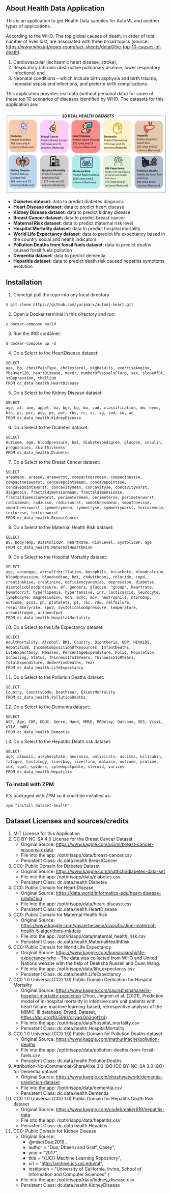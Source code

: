 ## About Health Data Application
This is an application to get Health Data samples for AutoML and another types of applications.

According to the WHO, The top global causes of death, in order of total number of lives lost, are associated with three broad topics (source: https://www.who.int/news-room/fact-sheets/detail/the-top-10-causes-of-death):

1. Cardiovascular (ischaemic heart disease, stroke), 
2. Respiratory (chronic obstructive pulmonary disease, lower respiratory infections) and 
3. Neonatal conditions – which include birth asphyxia and birth trauma, neonatal sepsis and infections, and preterm birth complications.

This application provides real data (without personal data) for some of these top 10 scenarios of diseases identified by WHO. The datasets for this application are:

![10 real health datasets](https://github.com/yurimarx/automl-heart/blob/56b2f288666ac0548c81cf1d5de5452c66af55c4/10realdatasets.png "10 real health datasets")


 - **Diabetes dataset**: data to predict diabetes diagnosis
 - **Heart Disease dataset**: data to predict heart disease
 - **Kidney Disease dataset**: data to predict kidney disease
 - **Breast Cancer dataset**: data to predict breast cancer
 - **Maternal Risk dataset**: data to predict maternal risk level
 - **Hospital Mortality dataset**: data to predict hospital mortality
 - **World Life Expectancy dataset**: data to predict life expectancy based in the country social and health indicators 
 - **Pollution Deaths from fossil fuels dataset**: data to predict deaths caused fossil fuels pollution
 - **Dementia dataset**: data to predict dementia
 - **Hepatitis dataset**: data to predict death risk caused hepatitis symptoms evolution

## Installation
1. Clone/git pull the repo into any local directory

```
$ git clone https://github.com/yurimarx/automl-heart.git
```

2. Open a Docker terminal in this directory and run:

```
$ docker-compose build
```

3. Run the IRIS container:

```
$ docker-compose up -d
```

4. Do a Select to the HeartDisease dataset:
```
SELECT 
age, bp, chestPainType, cholesterol, ekgResults, exerciseAngina, fbsOver120, heartDisease, maxHr, numberOfVesselsFluro, sex, slopeOfSt, stDepression, thallium
FROM dc_data_health.HeartDisease
```

5. Do a Select to the Kidney Disease dataset:
```
SELECT 
age, al, ane, appet, ba, bgr, bp, bu, cad, classification, dm, hemo, htn, pc, pcc, pcv, pe, pot, rbc, rc, sc, sg, sod, su, wc
FROM dc_data_health.KidneyDisease
```

6. Do a Select to the Diabetes dataset:
```
SELECT 
Outcome, age, bloodpressure, bmi, diabetespedigree, glucose, insulin, pregnancies, skinthickness
FROM dc_data_health.Diabetes
```

7. Do a Select to the Breast Cancer dataset:
```
SELECT 
areamean, arease, areaworst, compactnessmean, compactnessse, compactnessworst, concavepointsmean, concavepointsse, concavepointsworst, concavitymean, concavityse, concavityworst, diagnosis, fractaldimensionmean, fractaldimensionse, fractaldimensionworst, perimetermean, perimeterse, perimeterworst, radiusmean, radiusse, radiusworst, smoothnessmean, smoothnessse, smoothnessworst, symmetrymean, symmetryse, symmetryworst, texturemean, texturese, textureworst
FROM dc_data_health.BreastCancer
```

8. Do a Select to the Maternal Health Risk dataset:
```
SELECT 
BS, BodyTemp, DiastolicBP, HeartRate, RiskLevel, SystolicBP, age
FROM dc_data_health.MaternalHealthRisk
```

9. Do a Select to the Hospital Mortality dataset:
```
SELECT 
age, aniongap, atrialfibrillation, basophils, bicarbote, bloodcalcium, bloodpotassium, bloodsodium, bmi, chdwithnomi, chloride, copd, creatinekise, creatinine, deficiencyanemias, depression, diabetes, diastolicbloodpressure, ef, gendera, glucose, "group", heartrate, hematocrit, hyperlipemia, hypertensive, inr, lacticaacid, leucocyte, lymphocyte, magnesiumion, mch, mchc, mcv, neutrophils, ntprobnp, outcome, pco2, ph, platelets, pt, rbc, rdw, relfailure, respiratoryrate, spo2, systolicbloodpressure, temperature, ureanitrogen, urineoutput
FROM dc_data_health.HospitalMortality
```

10. Do a Select to the Life Expectancy dataset:
```
SELECT 
AdultMortality, Alcohol, BMI, Country, Diphtheria, GDP, HIVAIDS, HepatitisB, IncomeCompositionOfResources, InfantDeaths, LifeExpectancy, Measles, PercentageExpenditure, Polio, Population, Schooling, Status, Thinness1To19Years, Thinness5To9Years, TotalExpenditure, UnderFiveDeaths, Year
FROM dc_data_health.LifeExpectancy
```
11. Do a Select to the Pollution Deaths dataset:
```
SELECT 
Country, CountryCode, DeathYear, ExcessMortality
FROM dc_data_health.PollutionDeaths
```
12. Do a Select to the Dementia dataset:
```
SELECT 
ASF, Age, CDR, EDUC, Genre, Hand, MMSE, MRDelay, Outcome, SES, Visit, eTIV, nWBV
FROM dc_data_health.Dementia
```
13. Do a Select to the Hepatitis Death risk dataset:
```
SELECT 
age, albumin, alkphosphate, anorexia, antivirals, ascites, bilirubin, fatigue, histology, liverbig, liverfirm, malaise, outcome, protime, sex, sgot, spiders, spleenpalpable, steroid, varices
FROM dc_data_health.Hepatitis
```

### To install with ZPM
It's packaged with ZPM so it could be installed as:
```
zpm "install dataset-health"
```

## Dataset Licenses and sources/credits
1. MIT License for this Application
2. CC BY-NC-SA 4.0 License for the Breast Cancer Dataset 
    - Original Source: https://www.kaggle.com/uciml/breast-cancer-wisconsin-data 
    - File into the app: /opt/irisapp/data/breast-cancer.csv
    - Persistent Class: dc.data.health.BreastCancer
3. CC0: Public Domain for Diabetes Dataset 
    - Original Source: https://www.kaggle.com/mathchi/diabetes-data-set
    - File into the app: /opt/irisapp/data/diabetes.csv
    - Persistent Class: dc.data.health.Diabetes
4. CC0: Public Domain for Heart Disease 
    - Original Source: https://data.world/informatics-edu/heart-disease-prediction
    - File into the app: /opt/irisapp/data/heart-disease.csv
    - Persistent Class: dc.data.health.HeartDisease
5. CC0: Public Domain for Maternal Health Risk 
    - Original Source: https://www.kaggle.com/yasserhessein/classification-maternal-health-5-algorithms-ml/data
    - File into the app: /opt/irisapp/data/maternal_health_risk.csv
    - Persistent Class: dc.data.health.MaternalHealthRisk 
6. CC0: Public Domain for World Life Expectancy 
    - Original Source: https://www.kaggle.com/kumarajarshi/life-expectancy-who - The data was collected from WHO and United Nations website with the help of Deeksha Russell and Duan Wang.
    - File into the app: /opt/irisapp/data/life_expectancy.csv
    - Persistent Class: dc.data.health.LifeExpectancy 
7. CC0 1.0 Universal (CC0 1.0) Public Domain Dedication for Hospital Mortality 
    - Original Source: https://www.kaggle.com/saurabhshahane/in-hospital-mortality-prediction (Zhou, Jingmin et al. (2021), Prediction model of in-hospital mortality in intensive care unit patients with heart failure: machine learning-based, retrospective analysis of the MIMIC-III database, Dryad, Dataset, https://doi.org/10.5061/dryad.0p2ngf1zd) 
    - File into the app: /opt/irisapp/data/hospital_mortality.csv
    - Persistent Class: dc.data.health.HospitalMortality
8. CC0 1.0 Universal (CC0 1.0) Public Domain for Pollution Deaths dataset 
    - Original Source: https://www.kaggle.com/mathurinache/pollution-deaths 
    - File into the app: /opt/irisapp/data/pollution-deaths-from-fossil-fuels.csv
    - Persistent Class: dc.data.health.PollutionDeaths
9. Attribution-NonCommercial-ShareAlike 3.0 IGO (CC BY-NC-SA 3.0 IGO) for Dementia dataset 
    - Original Source: https://www.kaggle.com/shashwatwork/dementia-prediction-dataset 
    - File into the app: /opt/irisapp/data/dementia.csv
    - Persistent Class: dc.data.health.Dementia
10. CC0 1.0 Universal (CC0 1.0) Public Domain for Hepatitis Death Risk dataset 
    - Original Source: https://www.kaggle.com/codebreaker619/hepatitis-data 
    - File into the app: /opt/irisapp/data/hepatitis.csv
    - Persistent Class: dc.data.health.Hepatitis
11. CC0: Public Domain for Kidney Disease 
    - Original Source:
        - @misc{Dua:2019 ,
        - author = "Dua, Dheeru and Graff, Casey",
        - year = "2017",
        - title = "{UCI} Machine Learning Repository",
        - url = "http://archive.ics.uci.edu/ml",
        - institution = "University of California, Irvine, School of Information and Computer Sciences" }
    - File into the app: /opt/irisapp/data/kidney_disease.csv
    - Persistent Class: dc.data.health.KidneyDisease